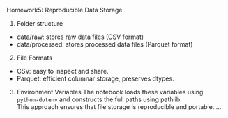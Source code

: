 
Homework5: Reproducible Data Storage

1. Folder structure
- data/raw: stores raw data files (CSV format)  
- data/processed: stores processed data files (Parquet format)

2. File Formats
- CSV: easy to inspect and share. 
- Parquet: efficient columnar storage, preserves dtypes.

3. Environment Variables
The notebook loads these variables using `python-dotenv` and constructs the full paths using pathlib.  
This approach ensures that file storage is reproducible and portable.
...
